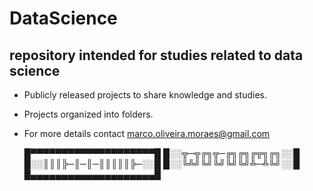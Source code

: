 DataScience
===========
## repository intended for studies related to data science

* Publicly released projects to share knowledge and studies.
* Projects organized into folders.
* For more details contact marco.oliveira.moraes@gmail.com

  █▀▀▀▀▀▀▀▀▀▀▀▀▀▀▀▀▀▀▀▀█
  █░░╦─╦╔╗╦─╔╗╔╗╔╦╗╔╗░░█
  █░░║║║╠─║─║─║║║║║╠─░░█
  █░░╚╩╝╚╝╚╝╚╝╚╝╩─╩╚╝░░█
  █▄▄▄▄▄▄▄▄▄▄▄▄▄▄▄▄▄▄▄▄█

